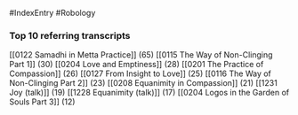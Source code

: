 #IndexEntry #Robology

### Top 10 referring transcripts
[[0122 Samadhi in Metta Practice]] (65)
[[0115 The Way of Non-Clinging Part 1]] (30)
[[0204 Love and Emptiness]] (28)
[[0201 The Practice of Compassion]] (26)
[[0127 From Insight to Love]] (25)
[[0116 The Way of Non-Clinging Part 2]] (23)
[[0208 Equanimity in Compassion]] (21)
[[1231 Joy (talk)]] (19)
[[1228 Equanimity (talk)]] (17)
[[0204 Logos in the Garden of Souls Part 3]] (12)

